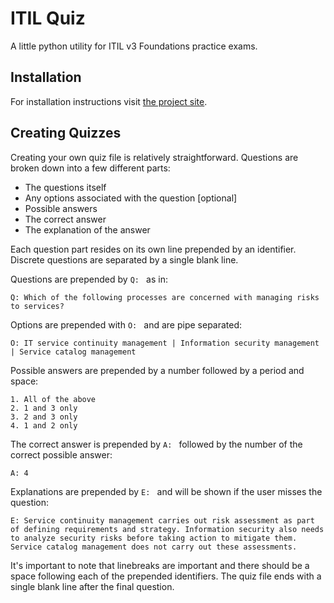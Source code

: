 ITIL Quiz
=========
A little python utility for ITIL v3 Foundations practice exams.

Installation
------------
For installation instructions visit [the project site](http://chasingtheflow.github.io/ITIL_Quiz/).

Creating Quizzes
----------------
Creating your own quiz file is relatively straightforward. Questions are broken down into a few different parts:
* The questions itself
* Any options associated with the question [optional]
* Possible answers
* The correct answer
* The explanation of the answer

Each question part resides on its own line prepended by an identifier. Discrete questions are separated by a single blank line.

Questions are prepended by `Q: ` as in:

    Q: Which of the following processes are concerned with managing risks to services?

Options are prepended with `O: ` and are pipe separated:

    O: IT service continuity management | Information security management | Service catalog management

Possible answers are prepended by a number followed by a period and space:

    1. All of the above
    2. 1 and 3 only
    3. 2 and 3 only
    4. 1 and 2 only

The correct answer is prepended by `A: ` followed by the number of the correct possible answer:

    A: 4

Explanations are prepended by `E: ` and will be shown if the user misses the question:

    E: Service continuity management carries out risk assessment as part of defining requirements and strategy. Information security also needs to analyze security risks before taking action to mitigate them. Service catalog management does not carry out these assessments.

It's important to note that linebreaks are important and there should be a space following each of the prepended identifiers. The quiz file ends with a single blank line after the final question. 
